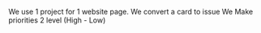 We use 1 project for 1 website page.
We convert a card to issue 
We Make priorities 2 level (High - Low)
